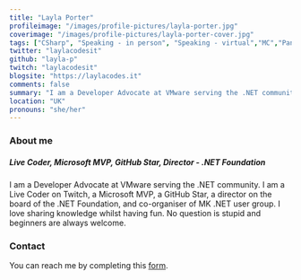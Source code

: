 ```yaml
---
title: "Layla Porter"
profileimage: "/images/profile-pictures/layla-porter.jpg"
coverimage: "/images/profile-pictures/layla-porter-cover.jpg"
tags: ["CSharp", "Speaking - in person", "Speaking - virtual","MC","Panels","Mentorship", "Azure", "MVP", "JavaScript", "Blazor", "Web", "Serverless", "Microservices", "Architecture"]
twitter: "laylacodesit"
github: "layla-p"
twitch: "laylacodesit"
blogsite: "https://laylacodes.it"
comments: false
summary: "I am a Developer Advocate at VMware serving the .NET community. I am a Live Coder on Twitch, a Microsoft MVP, and a GitHub Star."
location: "UK"
pronouns: "she/her"
---
```



### About me
##### **Live Coder, Microsoft MVP, GitHub Star, Director - .NET Foundation**
I am a Developer Advocate at VMware serving the .NET community. I am a Live Coder on Twitch, a Microsoft MVP, a GitHub Star, a director on the board of the .NET Foundation, and co-organiser of MK .NET user group. I love sharing knowledge whilst having fun. No question is stupid and beginners are always welcome.

### Contact

You can reach me by completing this [form](https://forms.gle/Mdf13m1Wuia5jDEL8).
